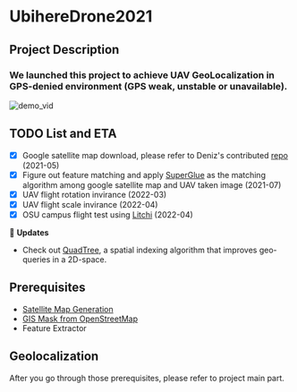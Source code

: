 # UbihereDrone2021
## Project Description
### We launched this project to achieve UAV GeoLocalization in GPS-denied environment (GPS weak, unstable or unavailable).

![demo_vid](https://github.com/OSUPCVLab/UbihereDrone2021/blob/main/UAV%20Geolocalization/demo/Webp.net-gifmaker.gif)

## TODO List and ETA
- [x] Google satellite map download, please refer to Deniz's contributed [repo](https://github.com/OSUPCVLab/UAVGeolocalization/tree/main/dataset-generation-gmaps-osm) (2021-05)
- [x] Figure out feature matching and apply [SuperGlue](https://github.com/magicleap/SuperGluePretrainedNetwork) as the matching algorithm among google satellite map and UAV taken image (2021-07)
- [x] UAV flight rotation invirance (2022-03)
- [x] UAV flight scale invirance (2022-04)
- [x] OSU campus flight test using [Litchi](https://flylitchi.com/hub) (2022-04)

:triangular_flag_on_post: **Updates**
- Check out [QuadTree](https://medium.com/@waleoyediran/spatial-indexing-with-quadtrees-b998ae49336), a spatial indexing algorithm that improves geo-queries in a 2D-space.

## Prerequisites
- [Satellite Map Generation]()
- [GIS Mask from OpenStreetMap]()
- Feature Extractor

## Geolocalization
After you go through those prerequisites, please refer to project main part.

